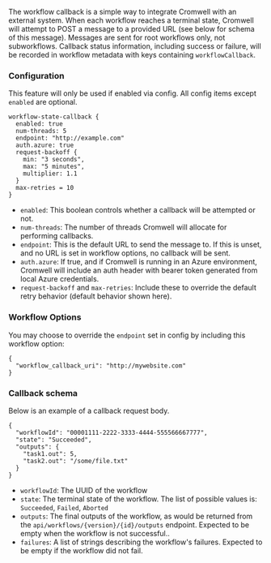 The workflow callback is a simple way to integrate Cromwell with an external system. When each workflow reaches a terminal
state, Cromwell will attempt to POST a message to a provided URL (see below for schema of this message). 
Messages are sent for root workflows only, not subworkflows. Callback status information, including success or failure, 
will be recorded in workflow metadata with keys containing `workflowCallback`.

### Configuration

This feature will only be used if enabled via config. All config items except `enabled` are optional.

```
workflow-state-callback {
  enabled: true
  num-threads: 5
  endpoint: "http://example.com"
  auth.azure: true
  request-backoff {
    min: "3 seconds",
    max: "5 minutes",
    multiplier: 1.1
  }
  max-retries = 10
}
```

 * `enabled`: This boolean controls whether a callback will be attempted or not.
 * `num-threads`: The number of threads Cromwell will allocate for performing callbacks.
 * `endpoint`: This is the default URL to send the message to. If this is unset, and no URL is set in workflow options, no callback will be sent.
 * `auth.azure`: If true, and if Cromwell is running in an Azure environment, Cromwell will include an auth header with bearer token generated from local Azure credentials.
 * `request-backoff` and `max-retries`: Include these to override the default retry behavior (default behavior shown here).

### Workflow Options

You may choose to override the `endpoint` set in config by including this workflow option:
```
{
  "workflow_callback_uri": "http://mywebsite.com"
}
```

### Callback schema

Below is an example of a callback request body.

```
{
  "workflowId": "00001111-2222-3333-4444-555566667777",
  "state": "Succeeded",
  "outputs": {
    "task1.out": 5,
    "task2.out": "/some/file.txt"
  }
}
```

 * `workflowId`: The UUID of the workflow
 * `state`: The terminal state of the workflow. The list of possible values is: `Succeeded`, `Failed`, `Aborted`
 * `outputs`: The final outputs of the workflow, as would be returned from the `api/workflows/{version}/{id}/outputs` endpoint. Expected to be empty when the workflow is not successful..
 * `failures`: A list of strings describing the workflow's failures. Expected to be empty if the workflow did not fail.
